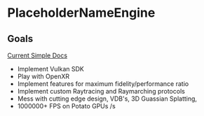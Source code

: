 # PlaceholderNameEngine

## Goals

[Current Simple Docs](https://docs.vulkan.org/tutorial/latest/03_Drawing_a_triangle/00_Setup/00_Base_code.html)
- Implement Vulkan SDK
- Play with OpenXR
- Implement features for maximum fidelity/performance ratio
- Implement custom Raytracing and Raymarching protocols
- Mess with cutting edge design, VDB's, 3D Guassian Splatting, 
- 1000000+ FPS on Potato GPUs /s

